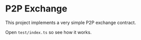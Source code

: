 # P2P Exchange 

This project implements a very simple P2P exchange contract.

Open `test/index.ts` so see how it works.